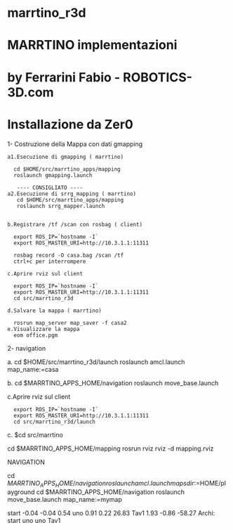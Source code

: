# marrtino_r3d
# MARRTINO implementazioni
# by Ferrarini Fabio - ROBOTICS-3D.com

# Installazione da Zer0



1-  Costruzione della Mappa con dati gmapping 
    
    a1.Esecuzione di gmapping ( marrtino)
    
      cd $HOME/src/marrtino_apps/mapping
      roslaunch gmapping.launch

       ---- CONSIGLIATO ---- 
    a2.Esecuzione di srrg_mapping ( marrtino)
       cd $HOME/src/marrtino_apps/mapping
       roslaunch srrg_mapper.launch

    
    b.Registrare /tf /scan con rosbag ( client)

      export ROS_IP=`hostname -I`
      export ROS_MASTER_URI=http://10.3.1.1:11311 
    
      rosbag record -O casa.bag /scan /tf
      ctrl+c per interrompere

    c.Aprire rviz sul client
      
      export ROS_IP=`hostname -I`
      export ROS_MASTER_URI=http://10.3.1.1:11311 
      cd src/marrtino_r3d 

    d.Salvare la mappa ( marrtino)
    
      rosrun map_server map_saver -f casa2
    e.Visualizzare la mappa
      eom office.pgm


2- navigation

   a. cd $HOME/src/marrtino_r3d/launch
      roslaunch amcl.launch map_name:=casa


   b. cd $MARRTINO_APPS_HOME/navigation
      roslaunch move_base.launch


  c.Aprire rviz sul client
      
      export ROS_IP=`hostname -I`
      export ROS_MASTER_URI=http://10.3.1.1:11311 
      cd src/marrtino_r3d/launch

   c. $cd src/marrtino

cd $MARRTINO_APPS_HOME/mapping
rosrun rviz rviz -d mapping.rviz

NAVIGATION

cd $MARRTINO_APPS_HOME/navigation
roslaunch amcl.launch mapsdir:=$HOME/playground
cd $MARRTINO_APPS_HOME/navigation
roslaunch move_base.launch map_name:=mymap



start -0.04 -0.04 0.54
uno 0.91 0.22 26.83
Tav1 1.93 -0.86 -58.27
Archi:
start uno
uno Tav1

   
